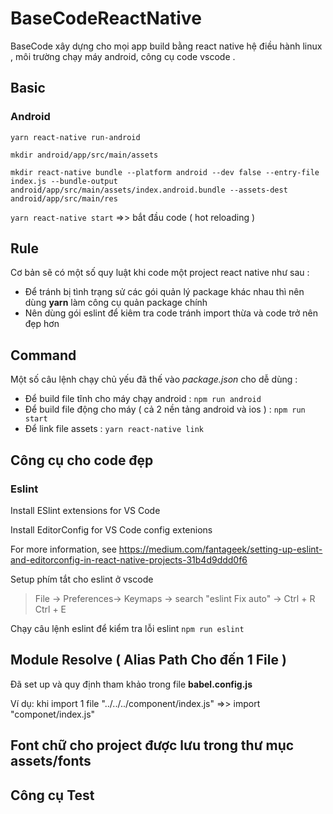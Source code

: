 # BaseCodeReactNative

BaseCode xây dựng cho mọi app build bằng react native hệ điều hành linux , môi trường chạy máy android, công cụ code vscode .

## Basic

### Android

`yarn react-native run-android`

`mkdir android/app/src/main/assets`

`mkdir react-native bundle --platform android --dev false --entry-file index.js --bundle-output android/app/src/main/assets/index.android.bundle --assets-dest android/app/src/main/res`

`yarn react-native start` =>> bắt đầu code ( hot reloading )

## Rule

Cơ bản sẽ có một số quy luật khi code một project react native như sau :

* Để  tránh bị tình trạng sử các gói quản lý package khác nhau thì nên dùng **yarn** làm công cụ quản package chính
* Nên dùng gói eslint để kiêm tra code tránh import thừa và code trở nên đẹp hơn

## Command

Một số câu lệnh chạy chủ yếu đã thế vào *package.json* cho dễ dùng :

* Để build file tĩnh cho máy chạy android : `npm run android`
* Để build file động cho máy ( cả 2 nền tảng android và ios ) : `npm run start`
* Để  link file assets : `yarn react-native link`

## Công cụ cho code đẹp

### Eslint

Install ESlint extensions for VS Code

Install EditorConfig for VS Code config extenions

For more information, see <https://medium.com/fantageek/setting-up-eslint-and-editorconfig-in-react-native-projects-31b4d9ddd0f6>

Setup phím tắt cho eslint ở vscode

  >File -> Preferences-> Keymaps -> search "eslint Fix auto" -> Ctrl + R Ctrl + E

Chạy câu lệnh eslint để kiểm tra lỗi eslint `npm run eslint`

## Module Resolve ( Alias Path Cho đến 1 File )

Đã set up và quy định tham khảo trong file **babel.config.js**

Ví dụ: khi import 1 file "../../../component/index.js" =>> import "componet/index.js"

## Font chữ cho project được lưu trong thư mục assets/fonts

## Công cụ Test
